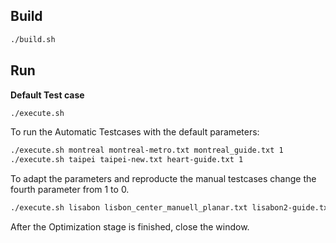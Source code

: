 

## Build 

```bash
./build.sh
```



## Run

__Default Test case__

```bash
./execute.sh
```



To run the Automatic Testcases with the default parameters:

```bash
./execute.sh montreal montreal-metro.txt montreal_guide.txt 1
./execute.sh taipei taipei-new.txt heart-guide.txt 1
```



To adapt the parameters and reproducte the manual testcases change the fourth parameter from 1 to 0. 

```bash
./execute.sh lisabon lisbon_center_manuell_planar.txt lisabon2-guide.txt 0 
```

After the Optimization stage is finished, close the window.



